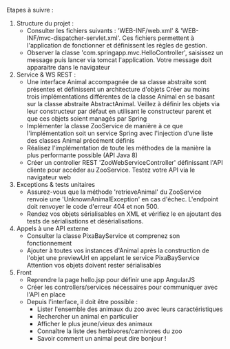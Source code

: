 Etapes à suivre :
1. Structure du projet :
    - Consulter les fichiers suivants : 'WEB-INF/web.xml' & 'WEB-INF/mvc-dispatcher-servlet.xml'. 
        Ces fichiers permettent à l'application de fonctionner et définissent les règles de gestion.
    - Observer la classe 'com.springapp.mvc.HelloController', saisissez un message puis lancer via tomcat l'application.
        Votre message doit apparaitre dans le navigateur
2. Service & WS REST :
    - Une interface Animal accompagnée de sa classe abstraite sont présentes et définissent un architecture d'objets
        Créer au moins trois implémentations différentes de la classe Animal en se basant sur la classe abstraite AbstractAnimal. 
        Veillez à définir les objets via leur constructeur par défaut en utilisant le constructeur parent et que ces objets soient managés par Spring
    - Implémenter la classe ZooService de manière à ce que l'implémentation soit un service Spring avec l'injection d'une liste des classes Animal précément définis
    - Réalisez l'implémentation de toute les méthodes de la manière la plus performante possible (API Java 8)
    - Créer un controller REST 'ZooWebServiceController' définissant l'API cliente pour accéder au ZooService. Testez votre API via le navigateur web
3. Exceptions & tests unitaires
    - Assurez-vous que la méthode 'retrieveAnimal' du ZooService renvoie une 'UnknownAnimalException' en cas d'échec. 
        L'endpoint doit renvoyer le code d'erreur 404 et non 500.
    - Rendez vos objets sérialisables en XML et vérifiez le en ajoutant des tests de sérialisations et désérialisations.
4. Appels à une API externe
    - Consulter la classe PixaBayService et comprenez son fonctionnement
    - Ajouter à toutes vos instances d'Animal après la construction de l'objet une previewUrl en appelant le service PixaBayService 
        Attention vos objets doivent rester sérialisables
5. Front
    - Reprendre la page hello.jsp pour définir une app AngularJS
    - Créer les controllers/services nécessaires pour communiquer avec l'API en place
    - Depuis l'interface, il doit être possible :
        - Lister l'ensemble des animaux du zoo avec leurs caractéristiques
        - Rechercher un animal en particulier
        - Afficher le plus jeune/vieux des animaux
        - Connaître la liste des herbivores/carnivores du zoo
        - Savoir comment un animal peut dire bonjour !

